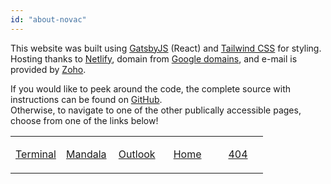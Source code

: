 ```yaml
---
id: "about-novac"
---
```


This website was built using [GatsbyJS](https://www.gatsbyjs.org/) (React) and [Tailwind CSS](https://tailwindcss.com/) for styling.  
Hosting thanks to [Netlify](https://www.netlify.com/), domain from [Google domains](https://domains.google.com/), and e-mail is provided by [Zoho](https://www.zoho.com/).

If you would like to peek around the code, the complete source with instructions can be found on [GitHub](https://github.com/Novatorem/Website).  
Otherwise, to navigate to one of the other publically accessible pages, choose from one of the links below!

<table width="80%" margin-top="-50px" margin-left="-20px"> 
  <tr>
  <td width="20%">

<a><p align="center">
[Terminal](https://novac.dev/x/intro)‌‌
</p>
  </td>
  <td width="20%">

<a><p align="center">
[Mandala](https://novac.dev/x/mandala)‌‌
</p>
  </td>
    <td width="20%">

<a><p align="center">
[Outlook](https://novac.dev/x/outlook)‌‌
</p>
  </td>
    <td width="20%">

<a><p align="center">
[Home](https://novac.dev/x/home)
</p>
  </td>
    <td width="20%">

<a><p align="center">
[404](https://novac.dev/404)‌‌
</p>
  </td>
  </table>